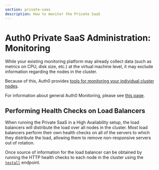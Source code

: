 ```yaml
---
section: private-saas
description: How to monitor the Private SaaS
---
```


# Auth0 Private SaaS Administration: Monitoring

While your existing monitoring platform may already collect data (such as metrics on CPU, disk size, etc.) at the virtual machine level, it may exclude information regarding the nodes in the cluster.

Because of this, Auth0 provides [tools for monitoring your individual cluster nodes](private-saas/monitoring).

For information about general Auth0 Monitoring, please see [this page](monitoring).

## Performing Health Checks on Load Balancers

When running the Private SaaS in a High Availability setup, the load balancers will distribute the load over all nodes in the cluster. Most load balancers perform their own health checks on all of the servers to which they distribute the load, allowing them to remove non-responsive servers out of rotation.

Once source of information for the load balancer can be obtained by running the HTTP health checks to each node in the cluster using the [`testall`](private-saas/monitoring/testall) endpoint.
